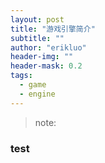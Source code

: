 ```yaml
---
layout: post
title: "游戏引擎简介"
subtitle: ""
author: "erikluo"
header-img: ""
header-mask: 0.2
tags:
  - game
  - engine
---
```


> note: 


### test 

